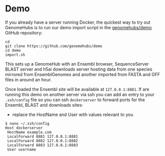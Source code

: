 # Demo

If you already have a server running Docker, the quickest way to try out GenomeHubs is to run our demo import script in the [genomehubs/demo](https://github.com/genomehubs/demo) GitHub repository:

```text
cd
git clone https://github.com/genomehubs/demo
cd demo
import.sh
```

This sets up a GenomeHub with an Ensembl browser, SequenceServer BLAST server and h5ai downloads server hosting data from one species mirrored from EnsemblGenomes and another imported from FASTA and GFF files in around an hour.

Once loaded the Ensembl site will be available at `127.0.0.1:8881`. If are running this demo on another server via ssh you can add an entry to your `.ssh/config` file so you can ssh `dockerserver` to forward ports for the Ensembl, BLAST and downloads sites:

* replace the HostName and User with values relevant to you

```text
$ nano ~/.ssh/config
Host dockerserver
 HostName example.com
 LocalForward 8881 127.0.0.1:8881
 LocalForward 8882 127.0.0.1:8882
 LocalForward 8883 127.0.0.1:8883
 User username
```

